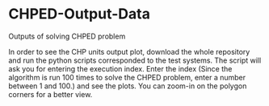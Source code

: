 # CHPED-Output-Data
Outputs of solving CHPED problem

In order to see the CHP units output plot, download the whole repository and run the python scripts corresponded to the test systems. The script will ask you for entering the execution index. Enter the index (Since the algorithm is run 100 times to solve the CHPED problem, enter a number between 1 and 100.) and see the plots. You can zoom-in on the polygon corners for a better view.
